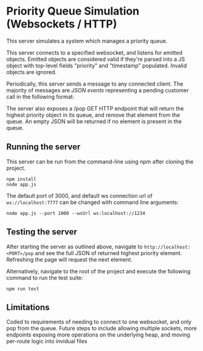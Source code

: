 # Priority Queue Simulation (Websockets / HTTP)

This server simulates a system which manages a priority queue.

This server connects to a specified websocket, and listens for emitted objects. Emitted objects are considered valid if they're parsed into a JS object with top-level fields "priority" and "timestamp" populated. Invalid objects are ignored.

Periodically, this server sends a message to any connected client. The majority of messages are _JSON events_ representing a pending customer call in the following format:

The server also exposes a /pop GET HTTP endpoint that will return the highest priority object in its queue, and remove that element from the queue. An empty JSON will be returned if no element is present in the queue.

## Running the server

This server can be run from the command-line using npm after cloning the project.

```shell
npm install
node app.js
```

The default port of 3000, and default ws connection url of `ws://localhost:7777` can be changed with command line arguments:
```shell
node app.js --port 1000 --wsUrl ws:localhost://1234
```

## Testing the server

After starting the server as outlined above, navigate to `http://localhost:<PORT>/pop` and see the full JSON of returned highest priority element. Refreshing the page will request the next element.

Alternatively, navigate to the root of the project and execute the following command to run the test suite:
```shell
npm run test
```

## Limitations

Coded to requirements of needing to connect to one websocket, and only pop from the queue. Future steps to include allowing multiple sockets, more endpoints exposing more operations on the underlying heap, and moving per-route logic into invidual files